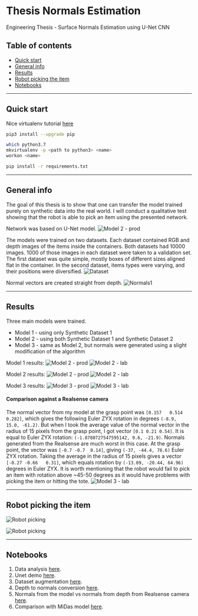 # Thesis Normals Estimation
Engineering Thesis - Surface Normals Estimation using U-Net CNN

## Table of contents
* [Quick start](#quick-start)
* [General info](#general-info)
* [Results](#results)
* [Robot picking the item](#robot-picking-the-item)
* [Notebooks](#notebooks)


--------------
## Quick start

Nice virtualenv tutorial [here](https://computingforgeeks.com/fix-mkvirtualenv-command-not-found-ubuntu/)
```bash
pip3 install --upgrade pip
```

```bash
which python3.7
mkvirtualenv -p <path to python3> <name>
workon <name>
```

```bash
pip install -r requirements.txt
```

--------------
## General info

The goal of this thesis is to show that one can transfer the model trained purely on synthetic data into the real world. I will conduct a qualitative test showing that the robot is able to pick an item using the presented network.


Network was based on U-Net model.
![Model 2 - prod](/images/thesis_figures/Figure_14.png)

The models were trained on two datasets.
Each dataset contained RGB and depth images of the items inside the containers.
Both datasets had 10000 images. 1000 of those images in each dataset were taken to a validation set. The first dataset was quite simple, mostly boxes of different sizes aligned flat in the container. In the second dataset, items types were varying, and their positions were diversified.
![Dataset](/images/thesis_figures/Figure_2.png)

Normal vectors are created straight from depth.
![Normals1](/images/thesis_figures/Figure_9.png)

--------------
## Results

Three main models were trained.
* Model 1 - using only Synthetic Dataset 1
* Model 2 - using both Synthetic Dataset 1 and Synthetic Dataset 2
* Model 3 - same as Model 2, but normals were generated using a slight modification of the algorithm

Model 1 results:
![Model 2 - prod](/images/thesis_figures/Figure_18.png)
![Model 2 - lab](/images/thesis_figures/Figure_19.png)

Model 2 results:
![Model 2 - prod](/images/thesis_figures/Figure_20.png)
![Model 2 - lab](/images/thesis_figures/Figure_21.png)

Model 3 results:
![Model 3 - prod](/images/thesis_figures/Figure_22.png)
![Model 3 - lab](/images/thesis_figures/Figure_23.png)


#### Comparison against a Realsense camera
The normal vector from my model at the grasp point was  `[0.157   0.514  0.282]`, which gives the following Euler ZYX rotation in degrees `(-8.9, 15.0, -61.2)`.
But when I took the average value of the normal vector in the radius of 15 pixels from the grasp point, I got vector `[0.1 0.21 0.54]`. It is equal to Euler ZYX rotation: `(-1.8780727547595142, 9.6, -21.9)`.
Normals generated from the Realsense are much worst in this case. At the grasp point, the vector was `[-0.7 -0.7  0.14]`, giving `(-37, -44.4, 78.6)` Euler ZYX rotation. Taking the average in the radius of 15 pixels gives a vector `[-0.27 -0.66   0.31]`, which equals rotation by `(-13.09, -20.44, 64.96)` degrees in Euler ZYX.
It is worth mentioning that the robot would fail to pick an item with rotation above ~45-50 degrees as it would have problems with picking the item or hitting the tote.
![Model 3 - lab](/images/thesis_figures/Figure_24.png)

--------------
## Robot picking the item
![Robot picking](/images/experiment_on_robot/item_left_videos/item_left_height_1_source.gif)

![Robot picking](/images/experiment_on_robot/item_left_videos/item_left_height_3_source.gif)

--------------
## Notebooks

1. Data analysis [here](https://github.com/TheFebrin/depth-reconstruction/blob/master/notebooks/analyse_data.ipynb).
2. Unet demo [here](https://github.com/TheFebrin/depth-reconstruction/blob/master/notebooks/unet_demo.ipynb).
3. Dataset augmentation [here](https://github.com/TheFebrin/depth-reconstruction/blob/master/notebooks/augmentations.ipynb).
4. Depth to normals conversion [here](https://github.com/TheFebrin/depth-reconstruction/blob/master/notebooks/depth_to_normals.ipynb).
4. Normals from the model vs normals from depth from Realsense camera [here](https://github.com/TheFebrin/depth-reconstruction/blob/master/notebooks/compare_normals.ipynb).
4. Comparison with MiDas model [here](https://github.com/TheFebrin/depth-reconstruction/blob/master/notebooks/MiDaS_model.ipynb).

